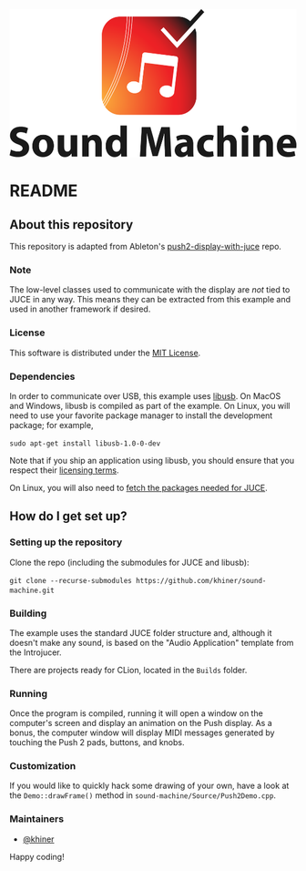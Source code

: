 <p align="center"><img src="/Logotype.png" alt="sound-machine" height="260px"></p>

# README #

## About this repository ##

This repository is adapted from Ableton's
[push2-display-with-juce](https://github.com/Ableton/push2-display-with-juce)
repo.


### Note ###

The low-level classes used to communicate with the display are _not_ tied to
JUCE in any way. This means they can be extracted from this example and used in
another framework if desired.


### License ###

This software is distributed under the [MIT License](./LICENSE).


### Dependencies ###

In order to communicate over USB, this example uses
[libusb](http://www.libusb.org/). On MacOS and Windows, libusb is compiled as
part of the example. On Linux, you will need to use your favorite package
manager to install the development package; for example,

`sudo apt-get install libusb-1.0-0-dev`

Note that if you ship an application using libusb, you should ensure that you
respect their
[licensing terms](http://www.gnu.org/licenses/old-licenses/lgpl-2.1.html).

On Linux, you will also need to
[fetch the packages needed for JUCE](https://forum.juce.com/t/list-of-juce-dependencies-under-linux/15121).


## How do I get set up? ##

### Setting up the repository ###

Clone the repo (including the submodules for JUCE and libusb):

`git clone --recurse-submodules https://github.com/khiner/sound-machine.git`


### Building ###

The example uses the standard JUCE folder structure and, although it doesn't
make any sound, is based on the "Audio Application" template from the
Introjucer.

There are projects ready for CLion, located in the `Builds` folder.


### Running ###

Once the program is compiled, running it will open a window on the computer's
screen and display an animation on the Push display. As a bonus, the computer
window will display MIDI messages generated by touching the Push 2 pads,
buttons, and knobs.

### Customization ###

If you would like to quickly hack some drawing of your own, have a look at the
`Demo::drawFrame()` method in `sound-machine/Source/Push2Demo.cpp`.

### Maintainers ###

* [@khiner](https://github.com/khiner)

Happy coding!
